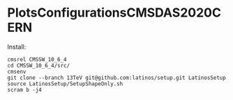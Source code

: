 # PlotsConfigurationsCMSDAS2020CERN

Install:

    cmsrel CMSSW_10_6_4
    cd CMSSW_10_6_4/src/
    cmsenv
    git clone --branch 13TeV git@github.com:latinos/setup.git LatinosSetup
    source LatinosSetup/SetupShapeOnly.sh
    scram b -j4

    
 